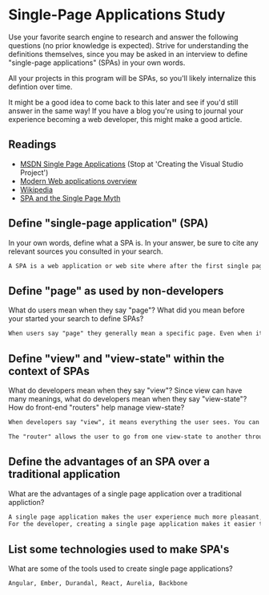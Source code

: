 # Single-Page Applications Study

Use your favorite search engine to research and answer the following questions
(no prior knowledge is expected). Strive for understanding the definitions
themselves, since you may be asked in an interview to define "single-page
applications" (SPAs) in your own words.

All your projects in this program will be SPAs, so you'll likely internalize
this defintion over time.

It might be a good idea to come back to this later and see if you'd still answer
in the same way! If you have a blog you're using to journal your experience
becoming a web developer, this might make a good article.

## Readings

-   [MSDN Single Page Applications](https://msdn.microsoft.com/en-us/magazine/dn463786.aspx) (Stop at 'Creating the Visual Studio Project')
-   [Modern Web applications overview](http://singlepageappbook.com/goal.html)
-   [Wikipedia](https://en.wikipedia.org/wiki/Single-page_application)
-   [SPA and the Single Page Myth](https://johnpapa.net/pageinspa/)

## Define "single-page application" (SPA)

In your own words, define what a SPA is. In your answer, be sure to cite any
relevant sources you consulted in your search.

```md
A SPA is a web application or web site where after the first single page loads, it dynamically updates as the user interacts with it instead of refreshing.
```

## Define "page" as used by non-developers

What do users mean when they say "page"? What did you mean before your started
your search to define SPAs?

```md
When users say "page" they generally mean a specific page. Even when it just changes from home page to search page, users would call that a new "page."
```

## Define "view" and "view-state" within the context of SPAs

What do developers mean when they say "view"? Since view can have many meanings,
what do developers mean when they say "view-state"? How do front-end "routers"
help manage view-state?

```md
When developers say "view", it means everything the user sees. You can have many views visible on one screen. How John Papa explained it - that views are HTML fragments -- really helped make this concept clear.

The "router" allows the user to go from one view-state to another through events (e.g. clicking or scrolling).
```

## Define the advantages of an SPA over a traditional application

What are the advantages of a single page application over a traditional appliction?

```md
A single page application makes the user experience much more pleasant, fluid, and responsive, since the page doesn't refresh over and over again in order to present new content.
For the developer, creating a single page application makes it easier to separate and design each layer.
```

## List some technologies used to make SPA's

What are some of the tools used to create single page applications?

```md
Angular, Ember, Durandal, React, Aurelia, Backbone
```

